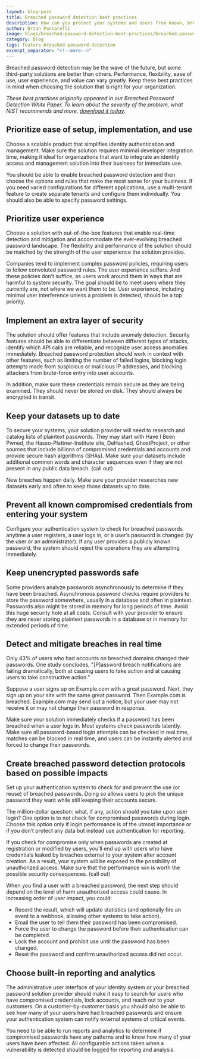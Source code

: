 ```yaml
---
layout: blog-post
title: Breached password detection best practices
description: How can you protect your systems and users from known, breached passwords?
author: Brian Pontarelli
image: blogs/breached-password-detection-best-practices/breached-password-detection-best-practices.png
category: blog
tags: feature-breached-password-detection
excerpt_separator: "<!--more-->"
---
```


Breached password detection may be the wave of the future, but some third-party solutions are better than others. Performance, flexibility, ease of use, user experience, and value can vary greatly. Keep these best practices in mind when choosing the solution that is right for your organization.

<!--more-->

*These best practices originally appeared in our Breached Password Detection White Paper. To learn about the severity of the problem, what NIST recommends and more, [download it today](https://fusionauth.io/resources/breached-password-detection-white-paper/).*

## Prioritize ease of setup, implementation, and use

Choose a scalable product that simplifies identity authentication and management. Make sure the solution requires minimal developer integration time, making it ideal for organizations that want to integrate an identity access and management solution into their business for immediate use.

You should be able to enable breached password detection and then choose the options and rules that make the most sense for your business. If you need varied configurations for different applications, use a multi-tenant feature to create separate tenants and configure them individually. You should also be able to specify password settings.

## Prioritize user experience

Choose a solution with out-of-the-box features that enable real-time detection and mitigation and accommodate the ever-evolving breached password landscape. The flexibility and performance of the solution should be matched by the strength of the user experience the solution provides. 

Companies tend to implement complex password policies, requiring users to follow convoluted password rules. The user experience suffers. And these policies don’t suffice, as users work around them in ways that are harmful to system security. The goal should be to meet users where they currently are, not where we want them to be. User experience, including minimal user interference unless a problem is detected, should be a top priority.

## Implement an extra layer of security

The solution should offer features that include anomaly detection. Security features should be able to differentiate between different types of attacks, identify which API calls are reliable, and recognize user access anomalies immediately. Breached password protection should work in context with other features, such as limiting the number of failed logins, blocking login attempts made from suspicious or malicious IP addresses, and blocking attackers from brute-force entry into user accounts.

In addition, make sure these credentials remain secure as they are being examined. They should never be stored on disk. They should always be encrypted in transit.

## Keep your datasets up to date

To secure your systems, your solution provider will need to research and catalog lists of plaintext passwords. They may start with Have I Been Pwned, the Hasso-Plattner-Institute site, DeHashed, GhostProject, or other sources that include billions of compromised credentials and accounts and provide secure hash algorithms (SHAs). Make sure your datasets include additional common words and character sequences even if they are not present in any public data breach. (call out)

New breaches happen daily. Make sure your provider researches new datasets early and often to keep those datasets up to date.

## Prevent all known compromised credentials from entering your system 

Configure your authentication system to check for breached passwords anytime a user registers, a user logs in, or a user’s password is changed (by the user or an administrator). If any user provides a publicly known password, the system should reject the operations they are attempting immediately.

## Keep unencrypted passwords safe

Some providers analyze passwords asynchronously to determine if they have been breached. Asynchronous password checks require providers to store the password somewhere, usually in a database and often in plaintext. Passwords also might be stored in memory for long periods of time. Avoid this huge security hole at all costs. Consult with your provider to ensure they are never storing plaintext passwords in a database or in memory for extended periods of time.

## Detect and mitigate breaches in real time
Only 43% of users who had accounts on breached domains changed their passwords. One study concludes, "[P]assword breach notifications are failing dramatically, both at causing users to take action and at causing users to take constructive action."

Suppose a user signs up on Example.com with a great password. Next, they sign up on your site with the same great password. Then Example.com is breached. Example.com may send out a notice, but your user may not receive it or may not change their password in response.

Make sure your solution immediately checks if a password has been breached when a user logs in. Most systems check passwords latently. Make sure all password-based login attempts can be checked in real time, matches can be blocked in real time, and users can be instantly alerted and forced to change their passwords.

## Create breached password detection protocols based on possible impacts

Set up your authentication system to check for and prevent the use (or reuse) of breached passwords. Doing so allows users to pick the unique password they want while still keeping their accounts secure.

The million-dollar question: what, if any, action should you take upon user login? One option is to not check for compromised passwords during login. Choose this option only if login performance is of the utmost importance or if you don’t protect any data but instead use authentication for reporting.

If you check for compromise only when passwords are created at registration or modified by users, you’ll end up with users who have credentials leaked by breaches external to your system after account creation. As a result, your system will be exposed to the possibility of unauthorized access. Make sure that the performance win is worth the possible security consequences. (call out)

When you find a user with a breached password, the next step should depend on the level of harm unauthorized access could cause. In increasing order of user impact, you could:

* Record the result, which will update statistics (and optionally fire an event to a webhook, allowing other systems to take action).
* Email the user to tell them their password has been compromised.
* Force the user to change the password before their authentication can be completed.
* Lock the account and prohibit use until the password has been changed.
* Reset the password and confirm unauthorized access did not occur.

## Choose built-in reporting and analytics

The administrative user interface of your identity system or your breached password solution provider should make it easy to search for users who have compromised credentials, lock accounts, and reach out to your customers. On a customer-by-customer basis you should also be able to see how many of your users have had breached passwords and ensure your authentication system can notify external systems of critical events.

You need to be able to run reports and analytics to determine if compromised passwords have any patterns and to know how many of your users have been affected. All configurable actions taken when a vulnerability is detected should be logged for reporting and analysis.

